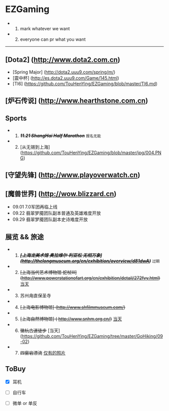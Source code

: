 # EZGaming
  - 1. mark whatever we want
  - 2. everyone can pr what you want

-----------------------------------

## [Dota2] (http://www.dota2.com.cn)
  - [Spring Major] (http://dota2.uuu9.com/spring/m/)
  - [震中杯] (http://es.dota2.uuu9.com/Game/145.html)
  - [TI6] (https://github.com/TouHenYing/EZGaming/blob/master/TI6.md)
    
## [炉石传说] (http://www.hearthstone.com.cn)

## Sports
  - 1. ~~***11.21 ShangHai Half Marathon***~~ `报名无能`
  - 2. [从无锡到上海] (https://github.com/TouHenYing/EZGaming/blob/master/jpg/004.PNG)
  
## [守望先锋] (http://www.playoverwatch.cn)

## [魔兽世界] (http://wow.blizzard.cn)
  - 09.01 7.0军团再临上线 
  - 09.22 翡翠梦魇团队副本普通及英雄难度开放
  - 09.29 翡翠梦魇团队副本史诗难度开放

## 展览 && 旅途
  - 1. ~~***[上海龙美术馆 奥拉维尔·利亚松 无相万象] (http://thelongmuseum.org/cn/exhibition/overview/d81dwA)***~~ `过期`
  - 2. ~~[上海当代艺术博物馆 蛇杖III] (http://www.powerstationofart.org/cn/exhibition/detail/272fvy.html)~~   [当天](https://github.com/TouHenYing/EZGaming/tree/master/%E8%9B%87%E6%9D%96)
  - 3. 苏州甪直保圣寺
  - 4. ~~[上海电影博物馆] (http://www.shfilmmuseum.com/)~~
  - 5. ~~[上海自然博物馆] ( http://www.snhm.org.cn/)~~ [当天](https://github.com/TouHenYing/EZGaming/tree/master/%E8%87%AA%E7%84%B6%E5%8D%9A%E7%89%A9%E9%A6%86)
  - 6. ~~徽杭古道徒步~~ [当天] (https://github.com/TouHenYing/EZGaming/tree/master/GoHiking/09-02)
  - 7. ~~四窗岩漂流~~ [仅有的照片](https://github.com/TouHenYing/EZGaming/blob/master/jpg/002.JPG)

## ToBuy
  - [x] 耳机
  - [ ] 自行车
  - [ ] 微单 or 单反



